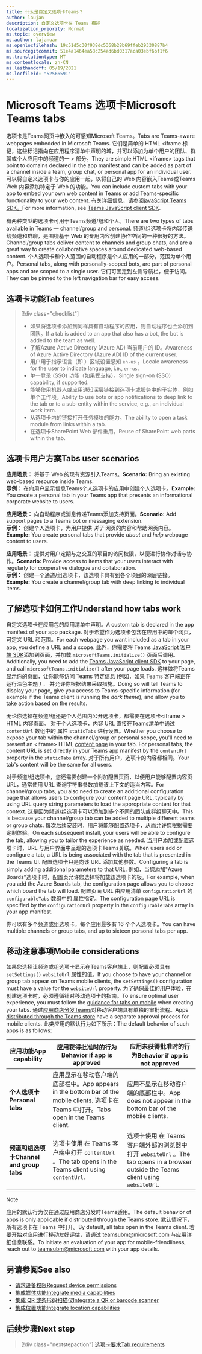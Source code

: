 ```yaml
---
title: 什么是自定义选项卡Teams？
author: laujan
description: 自定义选项卡在 Teams 概述
localization_priority: Normal
ms.topic: overview
ms.author: lajanuar
ms.openlocfilehash: 19c51d5c30f938dc5368b28b69ffeb29330887b4
ms.sourcegitcommit: 51e4a1464ea58c254ad6bd0317aca03ebf6bf1f6
ms.translationtype: MT
ms.contentlocale: zh-CN
ms.lasthandoff: 05/19/2021
ms.locfileid: "52566591"
---
```

# <a name="microsoft-teams-tabs"></a><span data-ttu-id="0e2cf-103">Microsoft Teams 选项卡</span><span class="sxs-lookup"><span data-stu-id="0e2cf-103">Microsoft Teams tabs</span></span>

<span data-ttu-id="0e2cf-104">选项卡是Teams网页中嵌入的可感知Microsoft Teams。</span><span class="sxs-lookup"><span data-stu-id="0e2cf-104">Tabs are Teams-aware webpages embedded in Microsoft Teams.</span></span> <span data-ttu-id="0e2cf-105">它们是简单的 HTML <iframe 标记，这些标记指向在应用程序清单中声明的域，并可以添加为单个用户的团队、群聊或个人应用中的频道的一 \> 部分。</span><span class="sxs-lookup"><span data-stu-id="0e2cf-105">They are simple HTML <iframe\> tags that point to domains declared in the app manifest and can be added as part of a channel inside a team, group chat, or personal app for an individual user.</span></span> <span data-ttu-id="0e2cf-106">可以将自定义选项卡与你的应用一起，以将自己的 Web 内容嵌入Teams或Teams Web 内容添加特定于 Web 的功能。</span><span class="sxs-lookup"><span data-stu-id="0e2cf-106">You can include custom tabs with your app to embed your own web content in Teams or add Teams-specific functionality to your web content.</span></span> <span data-ttu-id="0e2cf-107">有关详细信息，请参阅[javaScript Teams SDK。](/javascript/api/overview/msteams-client)</span><span class="sxs-lookup"><span data-stu-id="0e2cf-107">For more information, see [Teams JavaScript client SDK](/javascript/api/overview/msteams-client).</span></span>

<span data-ttu-id="0e2cf-108">有两种类型的选项卡可用于Teams频道/组和个人。</span><span class="sxs-lookup"><span data-stu-id="0e2cf-108">There are two types of tabs available in Teams — channel/group and personal.</span></span> <span data-ttu-id="0e2cf-109">频道/组选项卡将内容传送给频道和群聊，是围绕基于 Web 的专用内容创建协作空间的一种很好的方法。</span><span class="sxs-lookup"><span data-stu-id="0e2cf-109">Channel/group tabs deliver content to channels and group chats, and are a great way to create collaborative spaces around dedicated web-based content.</span></span> <span data-ttu-id="0e2cf-110">个人选项卡和个人范围的自动程序是个人应用的一部分，范围为单个用户。</span><span class="sxs-lookup"><span data-stu-id="0e2cf-110">Personal tabs, along with personally-scoped bots, are part of personal apps and are scoped to a single user.</span></span> <span data-ttu-id="0e2cf-111">它们可固定到左侧导航栏，便于访问。</span><span class="sxs-lookup"><span data-stu-id="0e2cf-111">They can be pinned to the left navigation bar for easy access.</span></span>

## <a name="tab-features"></a><span data-ttu-id="0e2cf-112">选项卡功能</span><span class="sxs-lookup"><span data-stu-id="0e2cf-112">Tab features</span></span>

> [!div class="checklist"]
>
> * <span data-ttu-id="0e2cf-113">如果将选项卡添加到同样具有自动程序的应用，则自动程序也会添加到团队。</span><span class="sxs-lookup"><span data-stu-id="0e2cf-113">If a tab is added to an app that also has a bot, the bot is added to the team as well.</span></span>
> * <span data-ttu-id="0e2cf-114">了解Azure Active Directory (Azure AD) 当前用户的 ID。</span><span class="sxs-lookup"><span data-stu-id="0e2cf-114">Awareness of Azure Active Directory (Azure AD) ID of the current user.</span></span>
> * <span data-ttu-id="0e2cf-115">用户用于指示语言（即 ）区域设置感知 `en-us` 。</span><span class="sxs-lookup"><span data-stu-id="0e2cf-115">Locale awareness for the user to indicate language, i.e., `en-us`.</span></span> 
> * <span data-ttu-id="0e2cf-116">单一登录 (SSO) 功能（如果受支持）。</span><span class="sxs-lookup"><span data-stu-id="0e2cf-116">Single sign-on (SSO) capability, if supported.</span></span>
> * <span data-ttu-id="0e2cf-117">能够使用机器人或应用通知深层链接到选项卡或服务中的子实体，例如单个工作项。</span><span class="sxs-lookup"><span data-stu-id="0e2cf-117">Ability to use bots or app notifications to deep link to the tab or to a sub-entity within the service, e.g., an individual work item.</span></span>
> * <span data-ttu-id="0e2cf-118">从选项卡内的链接打开任务模块的能力。</span><span class="sxs-lookup"><span data-stu-id="0e2cf-118">The ability to open a task module from links within a tab.</span></span>
> * <span data-ttu-id="0e2cf-119">在选项卡SharePoint Web 部件重用。</span><span class="sxs-lookup"><span data-stu-id="0e2cf-119">Reuse of SharePoint web parts within the tab.</span></span>

## <a name="tabs-user-scenarios"></a><span data-ttu-id="0e2cf-120">选项卡用户方案</span><span class="sxs-lookup"><span data-stu-id="0e2cf-120">Tabs user scenarios</span></span>

<span data-ttu-id="0e2cf-121">**应用场景：** 将基于 Web 的现有资源引入Teams。</span><span class="sxs-lookup"><span data-stu-id="0e2cf-121">**Scenario:** Bring an existing web-based resource inside Teams.</span></span> \
<span data-ttu-id="0e2cf-122">**示例：** 在向用户显示信息Teams个人选项卡的应用中创建个人选项卡。</span><span class="sxs-lookup"><span data-stu-id="0e2cf-122">**Example:** You create a personal tab in your Teams app that presents an informational corporate website to users.</span></span>

<span data-ttu-id="0e2cf-123">**应用场景：** 向自动程序或消息传递Teams添加支持页面。</span><span class="sxs-lookup"><span data-stu-id="0e2cf-123">**Scenario:** Add support pages to a Teams bot or messaging extension.</span></span> \
<span data-ttu-id="0e2cf-124">**示例：** 创建个人选项卡，为用户提供 *关于* 网页的内容和帮助网页内容。</span><span class="sxs-lookup"><span data-stu-id="0e2cf-124">**Example:** You create personal tabs that provide *about* and *help* webpage content to users.</span></span>

<span data-ttu-id="0e2cf-125">**应用场景：** 提供对用户定期与之交互的项目的访问权限，以便进行协作对话与协作。</span><span class="sxs-lookup"><span data-stu-id="0e2cf-125">**Scenario:** Provide access to items that your users interact with regularly for cooperative dialogue and collaboration.</span></span> \
<span data-ttu-id="0e2cf-126">**示例：** 创建一个通道/组选项卡，该选项卡具有到各个项目的深层链接。</span><span class="sxs-lookup"><span data-stu-id="0e2cf-126">**Example:** You create a channel/group tab with deep linking to individual items.</span></span>

## <a name="understand-how-tabs-work"></a><span data-ttu-id="0e2cf-127">了解选项卡如何工作</span><span class="sxs-lookup"><span data-stu-id="0e2cf-127">Understand how tabs work</span></span>

<span data-ttu-id="0e2cf-128">自定义选项卡在应用包的应用清单中声明。</span><span class="sxs-lookup"><span data-stu-id="0e2cf-128">A custom tab is declared in the app manifest of your app package.</span></span> <span data-ttu-id="0e2cf-129">对于希望作为选项卡包含在应用中的每个网页，可定义 URL 和范围。</span><span class="sxs-lookup"><span data-stu-id="0e2cf-129">For each webpage you want included as a tab in your app, you define a URL and a scope.</span></span> <span data-ttu-id="0e2cf-130">此外，你需要将 Teams [JavaScript 客户端 SDK](/javascript/api/overview/msteams-client)添加到页面，并加载 `microsoftTeams.initialize()` 页面后调用。</span><span class="sxs-lookup"><span data-stu-id="0e2cf-130">Additionally, you need to add the [Teams JavaScript client SDK](/javascript/api/overview/msteams-client) to your page, and call `microsoftTeams.initialize()` after your page loads.</span></span> <span data-ttu-id="0e2cf-131">这样做将Teams显示你的页面，让你能够访问 Teams 特定信息 (例如，如果 Teams 客户端正在运行深色主题 *) ，* 并允许你根据结果采取措施。</span><span class="sxs-lookup"><span data-stu-id="0e2cf-131">Doing so will tell Teams to display your page, give you access to Teams-specific information (for example if the Teams client is running the *dark theme*), and allow you to take action based on the results.</span></span>

<span data-ttu-id="0e2cf-132">无论你选择在频道/组还是个人范围内公开选项卡，都需要在选项卡<iframe \> HTML 内容页面。 [](~/tabs/how-to/create-tab-pages/content-page.md)对于个人选项卡，内容 URL 直接在Teams清单中通过 `contentUrl` 数组中的 属性 `staticTabs` 进行设置。</span><span class="sxs-lookup"><span data-stu-id="0e2cf-132">Whether you choose to expose your tab within the channel/group or personal scope, you'll need to present an <iframe\> HTML [content page](~/tabs/how-to/create-tab-pages/content-page.md) in your tab. For personal tabs, the content URL is set directly in your Teams app manifest by the `contentUrl` property in the `staticTabs` array.</span></span> <span data-ttu-id="0e2cf-133">对于所有用户，选项卡的内容都相同。</span><span class="sxs-lookup"><span data-stu-id="0e2cf-133">Your tab's content will be the same for all users.</span></span>

<span data-ttu-id="0e2cf-134">对于频道/组选项卡，您还需要创建一个附加配置页面，以便用户能够配置内容页 URL，通常使用 URL 查询字符串参数加载该上下文的适当内容。</span><span class="sxs-lookup"><span data-stu-id="0e2cf-134">For channel/group tabs, you also need to create an additional configuration page that allows users to configure your content page URL, typically by using URL query string parameters to load the appropriate content for that context.</span></span> <span data-ttu-id="0e2cf-135">这是因为频道/组选项卡可以添加到多个不同的团队或群组聊天中。</span><span class="sxs-lookup"><span data-stu-id="0e2cf-135">This is because your channel/group tab can be added to multiple different teams or group chats.</span></span> <span data-ttu-id="0e2cf-136">每次后续安装时，用户将能够配置选项卡，从而允许您根据需要定制体验。</span><span class="sxs-lookup"><span data-stu-id="0e2cf-136">On each subsequent install, your users will be able to configure the tab, allowing you to tailor the experience as needed.</span></span> <span data-ttu-id="0e2cf-137">当用户添加或配置选项卡时，URL 与用户界面中呈现的选项卡Teams关联。</span><span class="sxs-lookup"><span data-stu-id="0e2cf-137">When users add or configure a tab, a URL is being associated with the tab that is presented in the Teams UI.</span></span> <span data-ttu-id="0e2cf-138">配置选项卡只是向该 URL 添加其他参数。</span><span class="sxs-lookup"><span data-stu-id="0e2cf-138">Configuring a tab is simply adding additional parameters to that URL.</span></span> <span data-ttu-id="0e2cf-139">例如，当您添加"Azure Boards"选项卡时，配置页允许您选择将加载该选项卡的板。</span><span class="sxs-lookup"><span data-stu-id="0e2cf-139">For example, when you add the Azure Boards tab, the configuration page allows you to choose which board the tab will load.</span></span> <span data-ttu-id="0e2cf-140">配置页面 URL 由应用清单  `configurationUrl` 的 `configurableTabs` 数组中的 属性指定。</span><span class="sxs-lookup"><span data-stu-id="0e2cf-140">The configuration page URL is specified by the  `configurationUrl` property in the `configurableTabs` array in your app manifest.</span></span>

<span data-ttu-id="0e2cf-141">你可以有多个频道或组选项卡，每个应用最多有 16 个个人选项卡。</span><span class="sxs-lookup"><span data-stu-id="0e2cf-141">You can have multiple channels or group tabs, and up to sixteen personal tabs per app.</span></span>

## <a name="mobile-considerations"></a><span data-ttu-id="0e2cf-142">移动注意事项</span><span class="sxs-lookup"><span data-stu-id="0e2cf-142">Mobile considerations</span></span>

<span data-ttu-id="0e2cf-143">如果您选择让频道或组选项卡显示在Teams客户端上，则配置必须具有 `setSettings()` `websiteUrl` 属性的值。</span><span class="sxs-lookup"><span data-stu-id="0e2cf-143">If you choose to have your channel or group tab appear on Teams mobile clients, the `setSettings()` configuration must have a value for the `websiteUrl` property.</span></span> <span data-ttu-id="0e2cf-144">为了确保最佳的用户体验，在创建选项卡时，必须遵循针对[](~/tabs/design/tabs-mobile.md)移动选项卡的指南。</span><span class="sxs-lookup"><span data-stu-id="0e2cf-144">To ensure optimal user experience, you must follow the [guidance for tabs on mobile](~/tabs/design/tabs-mobile.md) when creating your tabs.</span></span> <span data-ttu-id="0e2cf-145">通过[应用商店分发Teams](~/concepts/deploy-and-publish/appsource/publish.md)对移动客户端具有单独的审批流程。</span><span class="sxs-lookup"><span data-stu-id="0e2cf-145">Apps [distributed through the Teams store](~/concepts/deploy-and-publish/appsource/publish.md) have a separate approval process for mobile clients.</span></span> <span data-ttu-id="0e2cf-146">此类应用的默认行为如下所示：</span><span class="sxs-lookup"><span data-stu-id="0e2cf-146">The default behavior of such apps is as follows:</span></span>

| <span data-ttu-id="0e2cf-147">**应用功能**</span><span class="sxs-lookup"><span data-stu-id="0e2cf-147">**App capability**</span></span> | <span data-ttu-id="0e2cf-148">**应用获得批准时的行为**</span><span class="sxs-lookup"><span data-stu-id="0e2cf-148">**Behavior if app is approved**</span></span> | <span data-ttu-id="0e2cf-149">**应用未获得批准时的行为**</span><span class="sxs-lookup"><span data-stu-id="0e2cf-149">**Behavior if app is not approved**</span></span> |
| --- | --- | --- |
| <span data-ttu-id="0e2cf-150">**个人选项卡**</span><span class="sxs-lookup"><span data-stu-id="0e2cf-150">**Personal tabs**</span></span> | <span data-ttu-id="0e2cf-151">应用显示在移动客户端的底部栏中。</span><span class="sxs-lookup"><span data-stu-id="0e2cf-151">App appears in the bottom bar of the mobile clients.</span></span> <span data-ttu-id="0e2cf-152">选项卡在 Teams 中打开。</span><span class="sxs-lookup"><span data-stu-id="0e2cf-152">Tabs open in the Teams client.</span></span> | <span data-ttu-id="0e2cf-153">应用不显示在移动客户端的底部栏中。</span><span class="sxs-lookup"><span data-stu-id="0e2cf-153">App does not appear in the bottom bar of the mobile clients.</span></span> |
| <span data-ttu-id="0e2cf-154">**频道和组选项卡**</span><span class="sxs-lookup"><span data-stu-id="0e2cf-154">**Channel and group tabs**</span></span> | <span data-ttu-id="0e2cf-155">选项卡使用 在 Teams 客户端中打开 `contentUrl` 。</span><span class="sxs-lookup"><span data-stu-id="0e2cf-155">The tab opens in the Teams client using `contentUrl`.</span></span> | <span data-ttu-id="0e2cf-156">选项卡使用 在 Teams 客户端外部的浏览器中打开 `websiteUrl` 。</span><span class="sxs-lookup"><span data-stu-id="0e2cf-156">The tab opens in a browser outside the Teams client using `websiteUrl`.</span></span> |

> [!NOTE]
>
> <span data-ttu-id="0e2cf-157">应用的默认行为仅在通过应用商店分发时Teams适用。</span><span class="sxs-lookup"><span data-stu-id="0e2cf-157">The default behavior of apps is only applicable if distributed through the Teams store.</span></span> <span data-ttu-id="0e2cf-158">默认情况下，所有选项卡在 Teams 中打开。</span><span class="sxs-lookup"><span data-stu-id="0e2cf-158">By default, all tabs open in the Teams client.</span></span>
> <span data-ttu-id="0e2cf-159">若要开始对应用进行移动友好评估，请通过 teamsubm@microsoft.com 与应用详细信息联系。</span><span class="sxs-lookup"><span data-stu-id="0e2cf-159">To initiate an evaluation of your app for mobile-friendliness, reach out to teamsubm@microsoft.com with your app details.</span></span>

## <a name="see-also"></a><span data-ttu-id="0e2cf-160">另请参阅</span><span class="sxs-lookup"><span data-stu-id="0e2cf-160">See also</span></span>

* [<span data-ttu-id="0e2cf-161">请求设备权限</span><span class="sxs-lookup"><span data-stu-id="0e2cf-161">Request device permissions</span></span>](../concepts/device-capabilities/native-device-permissions.md)
* [<span data-ttu-id="0e2cf-162">集成媒体功能</span><span class="sxs-lookup"><span data-stu-id="0e2cf-162">Integrate media capabilities</span></span>](../concepts/device-capabilities/mobile-camera-image-permissions.md)
* [<span data-ttu-id="0e2cf-163">集成 QR 或条形码扫描仪</span><span class="sxs-lookup"><span data-stu-id="0e2cf-163">Integrate a QR or barcode scanner</span></span>](../concepts/device-capabilities/qr-barcode-scanner-capability.md)
* [<span data-ttu-id="0e2cf-164">集成位置功能</span><span class="sxs-lookup"><span data-stu-id="0e2cf-164">Integrate location capabilities</span></span>](../concepts/device-capabilities/location-capability.md)

## <a name="next-step"></a><span data-ttu-id="0e2cf-165">后续步骤</span><span class="sxs-lookup"><span data-stu-id="0e2cf-165">Next step</span></span>

> [!div class="nextstepaction"]
> [<span data-ttu-id="0e2cf-166">选项卡要求</span><span class="sxs-lookup"><span data-stu-id="0e2cf-166">Tab requirements</span></span>](~/tabs/how-to/tab-requirements.md)